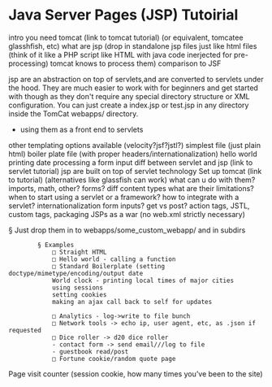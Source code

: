 Java Server Pages (JSP) Tutoirial
=================================

<!-- Tags: Java, TomCat, Linux, sysadmin, JSP, Servlet -->
intro
you need tomcat (link to tomcat tutorial) (or equivalent, tomcatee glasshfish, etc)
what are jsp (drop in standalone jsp files just like html files (think of it like a PHP script like HTML with java code inerjected for pre-processing) tomcat knows to process them)
comparison to JSF

jsp are an abstraction on top of servlets,and are converted to servlets under the hood. They are much easier to work with for beginners and get started with though as they don't require any special directory structure or XML configuration. You can just create a index.jsp or test.jsp in any directory inside the TomCat webapps/ directory.

- using them as a front end to servlets


other templating options available (velocity?jsf?jstl?)
simplest file (just plain html)
boiler plate file (with proper headers/internationalization)
hello world 
printing date
processing a form input
diff between servlet and jsp (link to servlet tutorial)
jsp are built on top of servlet technology
Set up tomcat (link to tutorial) (alternatives like glassfish can work)
what can u do with them? imports, math, other? forms?
diff content types
what are their limitations?
when to start using a servlet or a framework?
how to integrate with a servlet?
internationalization
form inputs? 
get vs post?
action tags, JSTL, custom tags, 
packaging JSPs as a war (no web.xml strictly necessary)


§ Just drop them in to webapps/some_custom_webapp/ and in subdirs
			
			§ Examples
				□ Straight HTML
				□ Hello world - calling a function
				□ Standard Boilerplate (setting doctype/mimetype/encoding/output date
                World clock - printing local times of major cities
                using sessions
                setting cookies
                making an ajax call back to self for updates
                
				□ Analytics - log->write to file bunch
				□ Network tools -> echo ip, user agent, etc, as .json if requested
				□ Dice roller -> d20 dice roller
				- contact form -> send email///log to file
				- guestbook read/post
				□ Fortune cookie/random quote page
Page visit counter (session cookie, how many times you’ve been to the site)
